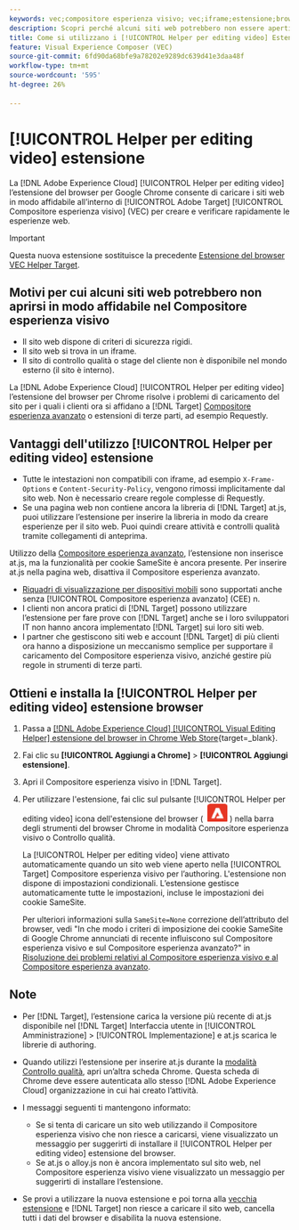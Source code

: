 ```yaml
---
keywords: vec;compositore esperienza visivo; vec;iframe;estensione;browser
description: Scopri perché alcuni siti web potrebbero non essere aperti in modo affidabile nel [!UICONTROL Compositore esperienza visivo] (Compositore esperienza visivo). La [!UICONTROL Helper per editing video] l’estensione del browser consente di caricare i siti web in modo affidabile nel Compositore esperienza visivo.
title: Come si utilizzano i [!UICONTROL Helper per editing video] Estensione?
feature: Visual Experience Composer (VEC)
source-git-commit: 6fd90da68bfe9a78202e9289dc639d41e3daa48f
workflow-type: tm+mt
source-wordcount: '595'
ht-degree: 26%

---
```


# [!UICONTROL Helper per editing video] estensione

La [!DNL Adobe Experience Cloud] [!UICONTROL Helper per editing video] l’estensione del browser per Google Chrome consente di caricare i siti web in modo affidabile all’interno di [!UICONTROL Adobe Target] [!UICONTROL Compositore esperienza visivo] (VEC) per creare e verificare rapidamente le esperienze web.

>[!IMPORTANT]
>
>Questa nuova estensione sostituisce la precedente [Estensione del browser VEC Helper Target](/help/main/c-experiences/c-visual-experience-composer/r-troubleshoot-composer/vec-helper-browser-extension.md).

## Motivi per cui alcuni siti web potrebbero non aprirsi in modo affidabile nel Compositore esperienza visivo

* Il sito web dispone di criteri di sicurezza rigidi.
* Il sito web si trova in un iframe.
* Il sito di controllo qualità o stage del cliente non è disponibile nel mondo esterno (il sito è interno).

La [!DNL Adobe Experience Cloud] [!UICONTROL Helper per editing video] l’estensione del browser per Chrome risolve i problemi di caricamento del sito per i quali i clienti ora si affidano a [!DNL Target] [Compositore esperienza avanzato](/help/main/administrating-target/visual-experience-composer-set-up.md#eec) o estensioni di terze parti, ad esempio Requestly.

## Vantaggi dell&#39;utilizzo [!UICONTROL Helper per editing video] estensione

* Tutte le intestazioni non compatibili con iframe, ad esempio `X-Frame-Options` e `Content-Security-Policy`, vengono rimossi implicitamente dal sito web. Non è necessario creare regole complesse di Requestly.
* Se una pagina web non contiene ancora la libreria di [!DNL Target] at.js, puoi utilizzare l’estensione per inserire la libreria in modo da creare esperienze per il sito web. Puoi quindi creare attività e controlli qualità tramite collegamenti di anteprima.

Utilizzo della [Compositore esperienza avanzato](/help/main/administrating-target/visual-experience-composer-set-up.md#eec), l’estensione non inserisce at.js, ma la funzionalità per cookie SameSite è ancora presente. Per inserire at.js nella pagina web, disattiva il Compositore esperienza avanzato.

* [Riquadri di visualizzazione per dispositivi mobili](/help/main/c-experiences/c-visual-experience-composer/mobile-viewports.md) sono supportati anche senza [!UICONTROL Compositore esperienza avanzato] (CEE) n.
* I clienti non ancora pratici di [!DNL Target] possono utilizzare l’estensione per fare prove con [!DNL Target] anche se i loro sviluppatori IT non hanno ancora implementato [!DNL Target] sui loro siti web.
* I partner che gestiscono siti web e account [!DNL Target] di più clienti ora hanno a disposizione un meccanismo semplice per supportare il caricamento del Compositore esperienza visivo, anziché gestire più regole in strumenti di terze parti.

## Ottieni e installa la [!UICONTROL Helper per editing video] estensione browser

1. Passa a [[!DNL Adobe Experience Cloud] [!UICONTROL Visual Editing Helper] estensione del browser in Chrome Web Store](https://chrome.google.com/webstore/detail/adobe-experience-cloud-vi/kgmjjkfjacffaebgpkpcllakjifppnca){target=_blank}.
1. Fai clic su **[!UICONTROL Aggiungi a Chrome]** > **[!UICONTROL Aggiungi estensione]**.
1. Apri il Compositore esperienza visivo in [!DNL Target].
1. Per utilizzare l&#39;estensione, fai clic sul pulsante [!UICONTROL Helper per editing video] icona dell&#39;estensione del browser ( ![Icona dell’estensione di modifica visiva](/help/main/c-experiences/c-visual-experience-composer/r-troubleshoot-composer/assets/visual-editing-helper.png) ) nella barra degli strumenti del browser Chrome in modalità Compositore esperienza visivo o Controllo qualità.

   La [!UICONTROL Helper per editing video] viene attivato automaticamente quando un sito web viene aperto nella [!UICONTROL Target] Compositore esperienza visivo per l’authoring. L&#39;estensione non dispone di impostazioni condizionali. L’estensione gestisce automaticamente tutte le impostazioni, incluse le impostazioni dei cookie SameSite.

   Per ulteriori informazioni sulla `SameSite=None` correzione dell’attributo del browser, vedi &quot;In che modo i criteri di imposizione dei cookie SameSite di Google Chrome annunciati di recente influiscono sul Compositore esperienza visivo e sul Compositore esperienza avanzato?&quot; in [Risoluzione dei problemi relativi al Compositore esperienza visivo e al Compositore esperienza avanzato](/help/main/c-experiences/c-visual-experience-composer/r-troubleshoot-composer/issues-related-to-the-visual-experience-composer-vec-and-enhanced-experience-composer-eec.md).

## Note

* Per [!DNL Target], l’estensione carica la versione più recente di at.js disponibile nel [!DNL Target] Interfaccia utente in [!UICONTROL Amministrazione] > [!UICONTROL Implementazione] e at.js scarica le librerie di authoring.
* Quando utilizzi l’estensione per inserire at.js durante la [modalità Controllo qualità](/help/main/c-activities/c-activity-qa/activity-qa.md), apri un’altra scheda Chrome. Questa scheda di Chrome deve essere autenticata allo stesso [!DNL Adobe Experience Cloud] organizzazione in cui hai creato l’attività.
* I messaggi seguenti ti mantengono informato:

   * Se si tenta di caricare un sito web utilizzando il Compositore esperienza visivo che non riesce a caricarsi, viene visualizzato un messaggio per suggerirti di installare il [!UICONTROL Helper per editing video] estensione del browser.
   * Se at.js o alloy.js non è ancora implementato sul sito web, nel Compositore esperienza visivo viene visualizzato un messaggio per suggerirti di installare l’estensione.
* Se provi a utilizzare la nuova estensione e poi torna alla [vecchia estensione](/help/main/c-experiences/c-visual-experience-composer/r-troubleshoot-composer/vec-helper-browser-extension.md) e [!DNL Target] non riesce a caricare il sito web, cancella tutti i dati del browser e disabilita la nuova estensione.




